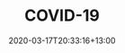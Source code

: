 ---
title: "COVID-19"
layout: "post"
date: 2020-03-17T20:33:16+13:00
draft: true
content: "<p>Yesterday, the ServerlessDays Auckland team made the hard call to postpone the conference from its current April date. </p>
<p>In light of the current situation regarding COVID-19 and with the well-being of our greater community at the centre of our thinking, we feel that this is the best option going forward. </p>
<p>For reference, New Zealand has now twelve confirmed cases. Since Sunday night, new border measures are in place whereby nearly all travellers arriving in New Zealand are required to self-isolate for 14 days. </p>
<p>This, combined with a lot of recently updated corporate policies that ban all non-essential travel and institute the cancellation of conference attendances for employees, has made the logistical side for overseas speakers and non-local visitors alike much more difficult. 
We are in awe of people who told us how they would overcome these challenges - often at significant personal cost and inconveniences. </p>
<p>Our decision-making process was also influenced by the organiser's strong desire to provide a first-class event experience that places humans and our interactions with each other at the core and centre of everything: Nothing beats that friendly smile of a fellow attendee, the engaging discussion in person and the shared laughter with new friends. 
Our main concern however was - and will always remain - the safety of all conference attendees. And that is why we are currently working towards a new date in August or later this year - hoping that the COVID-19 issue will be firmly in everyone’s rearview mirror by then.
At this stage, we like to thank all of our wonderful sponsors who are committed to the ongoing support of ServerlessDays Auckland. We're incredibly grateful for that and literally couldn't do it without you!</p>
<p>Stay safe, thank you for your understanding and watch this space for further updates!
</p>

<p>All the best, <br>
Andreas, Myles, Darshit, Rainer, Sukhans and Ali "
image: 
---